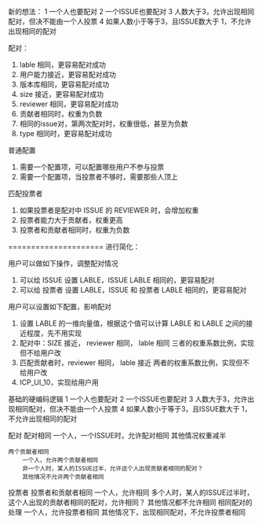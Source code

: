 新的想法：
1 一个人也要配对
2 一个ISSUE也要配对
3 人数大于3，允许出现相同配对，但决不能由一个人投票
4 如果人数小于等于3，且ISSUE数大于 1，不允许出现相同的配对

配对：
1. lable 相同，更容易配对成功
2. 用户能力接近，更容易配对成功
3. 版本库相同，更容易配对成功
4. size 接近，更容易配对成功
5. reviewer 相同，更容易配对成功
6. 贡献者相同时，权重为负数   
7. 相同的issue对，第两次配对时，权重很低，甚至为负数
8. type 相同时，更容易配对成功

普通配置
1. 需要一个配置项，可以配置哪些用户不参与投票
2. 需要一个配置项，当投票者不够时，需要那些人顶上


匹配投票者
1. 如果投票者是配对中 ISSUE 的 REVIEWER 时，会增加权重
2. 投票者能力大于贡献者，权重更高
3. 投票者和贡献者相同时，权重为负数

=====================
进行简化：

用户可以做如下操作，调整配对情况
1. 可以给 ISSUE 设置 LABLE，ISSUE LABLE 相同的，更容易配对
2. 可以给 投票者 设置 LABLE，ISSUE 和 投票者 LABLE 相同的，更容易配对


用户可以设置如下配置，影响配对
1. 设置 LABLE 的一维向量值，根据这个值可以计算 LABLE 和 LABLE 之间的接近程度，先不用实现
2. 配对中：SIZE 接近， reviewer 相同， lable 相同 三者的权重系数比例，实现但不给用户改
3. 匹配贡献者时，reviewer 相同， lable 接近 两者的权重系数比例，实现但不给用户改
4. ICP_UI_10，实现给用户用

基础的硬编码逻辑
1 一个人也要配对
2 一个ISSUE也要配对
3 人数大于3，允许出现相同配对，但决不能由一个人投票
4 如果人数小于等于3，且ISSUE数大于 1，不允许出现相同的配对



配对
    配对相同
        一个人，一个ISSUE时，允许配对相同
        其他情况权重减半

    两个贡献者相同
        一个人，允许两个贡献者相同
        非一个人时，某人的ISSUE过半，允许这个人出现贡献者相同的配对？
        其他情况不允许两个贡献者相同


投票者
    投票者和贡献者相同
        一个人，允许相同
        多个人时，某人的ISSUE过半时，这个人出现的贡献者相同的配对，允许相同？
        其他情况都不允许相同
    相同配对的处理
        一个人，允许投票者相同
        其他情况下，出现相同配对，不允许投票者相同


